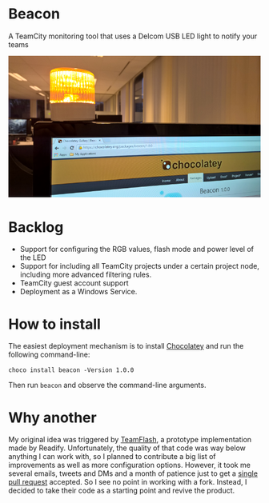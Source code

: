 # Beacon
A TeamCity monitoring tool that uses a Delcom USB LED light to notify your teams

![](./Images/screenshot.png)  

# Backlog
* Support for configuring the RGB values, flash mode and power level of the LED
* Support for including all TeamCity projects under a certain project node, including more advanced filtering rules.
* TeamCity guest account support
* Deployment as a Windows Service.

# How to install
The easiest deployment mechanism is to install [Chocolatey](https://chocolatey.org/) and run the following command-line:

	choco install beacon -Version 1.0.0

Then run `beacon` and observe the command-line arguments. 

# Why another
My original idea was triggered by [TeamFlash](https://github.com/Readify/TeamFlash), a prototype implementation made by Readify. Unfortunately, the quality of that code was way below anything I can work with, so I planned to contribute a big list of improvements as well as more configuration options. However, it took me several emails, tweets and DMs and a month of patience just to get a [single pull request](https://github.com/Readify/TeamFlash/pull/16) accepted. So I see no point in working with a fork. Instead, I decided to take their code as a starting point and revive the product. 

